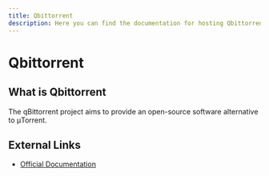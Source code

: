 ```yaml
---
title: Qbittorrent
description: Here you can find the documentation for hosting Qbittorrent with Coolify.
---
```


# Qbittorrent

## What is Qbittorrent

The qBittorrent project aims to provide an open-source software alternative to μTorrent.

## External Links

- [Official Documentation](https://docs.linuxserver.io/images/docker-qbittorrent/?utm_source=coolify.io)
